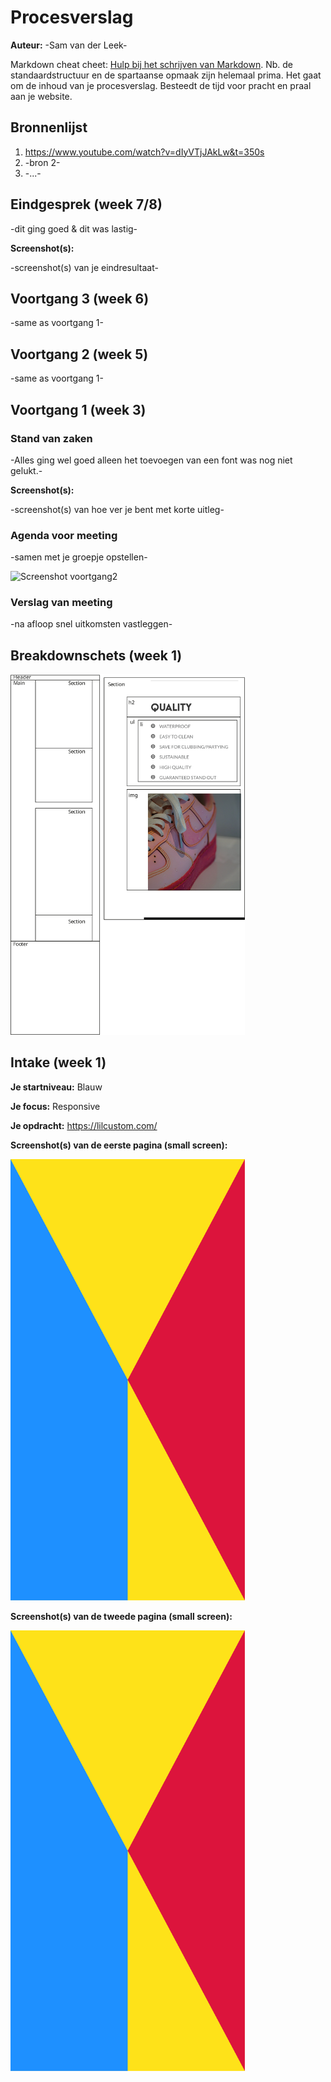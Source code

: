 # Procesverslag
**Auteur:** -Sam van der Leek-

Markdown cheat cheet: [Hulp bij het schrijven van Markdown](https://github.com/adam-p/markdown-here/wiki/Markdown-Cheatsheet). Nb. de standaardstructuur en de spartaanse opmaak zijn helemaal prima. Het gaat om de inhoud van je procesverslag. Besteedt de tijd voor pracht en praal aan je website.



## Bronnenlijst
1. https://www.youtube.com/watch?v=dIyVTjJAkLw&t=350s
2. -bron 2-
3. -...-



## Eindgesprek (week 7/8)

-dit ging goed & dit was lastig-

**Screenshot(s):**

-screenshot(s) van je eindresultaat-



## Voortgang 3 (week 6)

-same as voortgang 1-



## Voortgang 2 (week 5)

-same as voortgang 1-



## Voortgang 1 (week 3)

### Stand van zaken

-Alles ging wel goed alleen het toevoegen van een font was nog niet gelukt.-

**Screenshot(s):**

-screenshot(s) van hoe ver je bent met korte uitleg-

### Agenda voor meeting

-samen met je groepje opstellen-

<img src="images/voortgang2.png" width="375px" alt="Screenshot voortgang2">

### Verslag van meeting

-na afloop snel uitkomsten vastleggen-



## Breakdownschets (week 1)

<img src="images/breakdown-schets.svg" width="375px" alt="Breakdownschets van de website">



## Intake (week 1)

**Je startniveau:** Blauw

**Je focus:** Responsive

**Je opdracht:** https://lilcustom.com/

**Screenshot(s) van de eerste pagina (small screen):**

<img src="images/dummy-plaatje.svg" width="375px" alt="omschrijving van de pagina">

**Screenshot(s) van de tweede pagina (small screen):**

<img src="images/dummy-plaatje.svg" width="375px" alt="omschrijving van de pagina">

